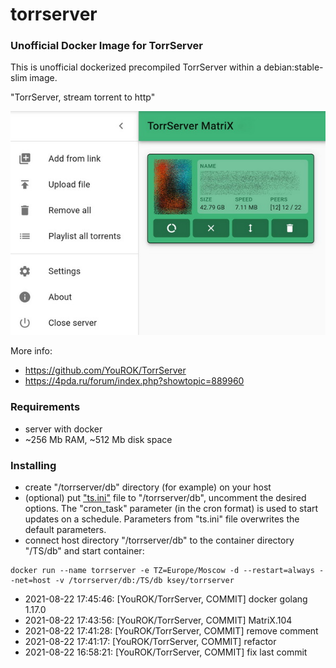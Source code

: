 # torrserver
### Unofficial Docker Image for TorrServer

This is unofficial dockerized precompiled TorrServer within a debian:stable-slim image.

"TorrServer, stream torrent to http"

![TorrServer](https://raw.githubusercontent.com/MrKsey/torrserver/master/ts.jpg)

More info:
- https://github.com/YouROK/TorrServer
- https://4pda.ru/forum/index.php?showtopic=889960

### Requirements

* server with docker
* ~256 Mb RAM, ~512 Mb disk space 

### Installing

- сreate "/torrserver/db" directory (for example) on your host
- (optional) put ["ts.ini"](https://raw.githubusercontent.com/MrKsey/torrserver/master/ts.ini) file to "/torrserver/db", uncomment the desired options. The "cron_task" parameter (in the cron format) is used to start updates on a schedule. Parameters from "ts.ini" file overwrites the default parameters.
- connect host directory "/torrserver/db" to the container directory "/TS/db" and start container:
```
docker run --name torrserver -e TZ=Europe/Moscow -d --restart=always --net=host -v /torrserver/db:/TS/db ksey/torrserver
```












































































































































































































































































* 2021-08-22 17:45:46: [YouROK/TorrServer, COMMIT] docker golang 1.17.0
* 2021-08-22 17:43:56: [YouROK/TorrServer, COMMIT] MatriX.104
* 2021-08-22 17:41:28: [YouROK/TorrServer, COMMIT] remove comment
* 2021-08-22 17:41:17: [YouROK/TorrServer, COMMIT] refactor
* 2021-08-22 16:58:21: [YouROK/TorrServer, COMMIT] fix last commit
